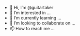 - 👋 Hi, I’m @guitartaker
- 👀 I’m interested in ...
- 🌱 I’m currently learning ...
- 💞️ I’m looking to collaborate on ...
- 📫 How to reach me ...

<!---
guitartaker/guitartaker is a ✨ special ✨ repository because its `README.md` (this file) appears on your GitHub profile.
You can click the Preview link to take a look at your changes.
--->
